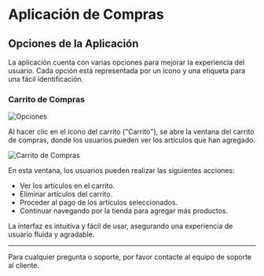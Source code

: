 # Aplicación de Compras

## Opciones de la Aplicación

La aplicación cuenta con varias opciones para mejorar la experiencia del usuario. Cada opción está representada por un ícono y una etiqueta para una fácil identificación.

### Carrito de Compras

![Opciones](<https://jordandiaz1988.000webhostapp.com/captura%201.png>)

Al hacer clic en el ícono del carrito ("Carrito"), se abre la ventana del carrito de compras, donde los usuarios pueden ver los artículos que han agregado.

![Carrito de Compras](<https://jordandiaz1988.000webhostapp.com/captura%202.png>)

En esta ventana, los usuarios pueden realizar las siguientes acciones:

- Ver los artículos en el carrito.
- Eliminar artículos del carrito.
- Proceder al pago de los artículos seleccionados.
- Continuar navegando por la tienda para agregar más productos.

La interfaz es intuitiva y fácil de usar, asegurando una experiencia de usuario fluida y agradable.

---

Para cualquier pregunta o soporte, por favor contacte al equipo de soporte al cliente.

